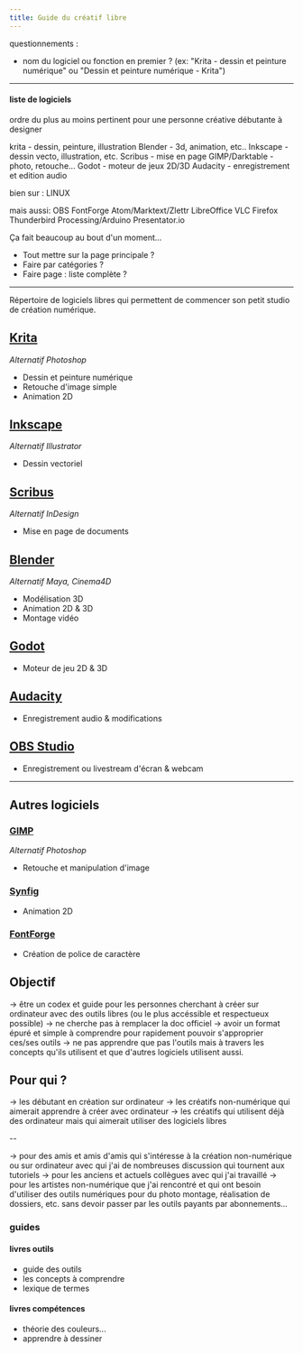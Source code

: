 ```yaml
---
title: Guide du créatif libre
---
```




questionnements :
- nom du logiciel ou fonction en premier ? (ex: "Krita - dessin et peinture numérique" ou "Dessin et peinture numérique - Krita")
---
#### liste de logiciels
ordre du plus au moins pertinent pour une personne créative débutante à designer

krita - dessin, peinture, illustration
Blender - 3d, animation, etc..
Inkscape - dessin vecto, illustration, etc.
Scribus - mise en page
GIMP/Darktable - photo, retouche...
Godot - moteur de jeux 2D/3D
Audacity - enregistrement et edition audio

bien sur : LINUX

mais aussi:
OBS
FontForge
Atom/Marktext/Zlettr
LibreOffice
VLC
Firefox
Thunderbird
Processing/Arduino
Presentator.io

Ça fait beaucoup au bout d'un moment...
- Tout mettre sur la page principale ?
- Faire par catégories ?
- Faire page : liste complète ?

---

Répertoire de logiciels libres qui permettent de commencer son petit studio de création numérique.

## [Krita](https://krita.org/fr)
*Alternatif Photoshop*
- Dessin et peinture numérique
- Retouche d'image simple
- Animation 2D

## [Inkscape](https://inkscape.org/fr/)
*Alternatif Illustrator*
- Dessin vectoriel

## [Scribus](https://www.scribus.net/)
*Alternatif InDesign*
- Mise en page de documents

## [Blender](https://www.blender.org/)
*Alternatif Maya, Cinema4D*
- Modélisation 3D
- Animation 2D & 3D
- Montage vidéo

## [Godot](https://godotengine.org/)
- Moteur de jeu 2D & 3D

## [Audacity](https://www.audacityteam.org/)
- Enregistrement audio & modifications

## [OBS Studio](https://obsproject.com/)
- Enregistrement ou livestream d'écran & webcam

---

## Autres logiciels

### [GIMP](https://www.gimp.org/)
*Alternatif Photoshop*
- Retouche et manipulation d'image

### [Synfig](https://www.synfig.org/)
- Animation 2D

### [FontForge](https://fontforge.org/)
- Création de police de caractère


## Objectif

-> être un codex et guide pour les personnes cherchant à créer sur ordinateur avec des outils libres (ou le plus accéssible et respectueux possible)
-> ne cherche pas à remplacer la doc officiel
-> avoir un format épuré et simple à comprendre pour rapidement pouvoir s'approprier ces/ses outils
-> ne pas apprendre que pas l'outils mais à travers les concepts qu'ils utilisent et que d'autres logiciels utilisent aussi.


## Pour qui ?

-> les débutant en création sur ordinateur
-> les créatifs non-numérique qui aimerait apprendre à créer avec ordinateur
-> les créatifs qui utilisent déjà des ordinateur mais qui aimerait utiliser des logiciels libres

--

-> pour des amis et amis d'amis qui s'intéresse à la création non-numérique ou sur ordinateur avec qui j'ai de nombreuses discussion qui tournent aux tutoriels
-> pour les anciens et actuels collègues avec qui j'ai travaillé
-> pour les artistes non-numérique que j'ai rencontré et qui ont besoin d'utiliser des outils numériques pour du photo montage, réalisation de dossiers, etc. sans devoir passer par les outils payants par abonnements...




### guides
#### livres outils
- guide des outils
- les concepts à comprendre
- lexique de termes

#### livres compétences
- théorie des couleurs...
- apprendre à dessiner
